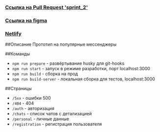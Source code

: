 ### [Ссылка на Pull Request 'sprint_2'](https://github.com/edelweissvalley/middle.messenger.praktikum.yandex/pull/3)
### [Ссылка на figma](https://www.figma.com/file/24EUnEHGEDNLdOcxg7ULwV/Chat?node-id=0%3A1)
### [Netlify](https://confident-euler-7e925a.netlify.app)

##Описание
Прототип на популярные мессенджеры

##Команды

- `npm run prepare` - развёртывание husky для git-hooks
- `npm run start` - запуск в режиме разработки, порт localhost:3000
- `npm run build` - сборка на прод
- `npm run build-server` - локальная сборка для тестов, localhost:3000

##Страницы

- `/5xx` - ошибки 500
- `/404` - 404
- `/auth` - авторизация
- `/chats` - список чатов с детализацией
- `/personal` - личные данные
- `/registration` - регистрация пользователя
